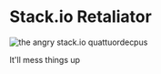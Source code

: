 # Stack.io Retaliator #

![the angry stack.io quattuordecpus](http://stackio-dotcloud-labs.dotcloud.com/img/logo-angry.png)

It'll mess things up
